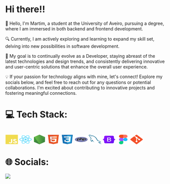 # Hi there!! 
👋 Hello, I'm Martim, a student at the University of Aveiro, pursuing a degree, where I am immersed in both backend and frontend development.<be>

🔍 Currently, I am actively exploring and learning to expand my skill set, delving into new possibilities in software development.

🌟 My goal is to continually evolve as a Developer, staying abreast of the latest technologies and design trends, and consistently delivering innovative and user-centric solutions that enhance the overall user experience. 

💡 If your passion for technology aligns with mine, let's connect! Explore my socials below, and feel free to reach out for any questions or potential collaborations. I'm excited about contributing to innovative projects and fostering meaningful connections.
<br />


# 💻 Tech Stack:
<div style="display: inline_block"><br>
  <img align="center" alt="" height="30" width="40" src="https://raw.githubusercontent.com/devicons/devicon/master/icons/javascript/javascript-plain.svg">
  <img align="center" alt="" height="30" width="40" src="https://raw.githubusercontent.com/devicons/devicon/master/icons/react/react-original.svg">  
  <img align="center" alt="" height="30" width="40" src="https://raw.githubusercontent.com/devicons/devicon/master/icons/nodejs/nodejs-original.svg">  
  <img align="center" alt="" height="30" width="40" src="https://raw.githubusercontent.com/devicons/devicon/master/icons/html5/html5-original.svg">
  <img align="center" alt="" height="30" width="40" src="https://raw.githubusercontent.com/devicons/devicon/master/icons/css3/css3-original.svg"> 
  <img align="center" alt="" height="30" width="40" src="https://raw.githubusercontent.com/devicons/devicon/master/icons/php/php-original.svg">  
  <img align="center" alt="" height="30" width="40" src="https://raw.githubusercontent.com/devicons/devicon/master/icons/mysql/mysql-original.svg">   
  <img align="center" alt="" height="30" width="40" src="https://raw.githubusercontent.com/devicons/devicon/master/icons/bootstrap/bootstrap-original.svg"> 
  <img align="center" alt="" height="30" width="40" src="https://raw.githubusercontent.com/devicons/devicon/master/icons/figma/figma-original.svg">  
  <img align="center" alt="" height="30" width="40" src="https://raw.githubusercontent.com/devicons/devicon/master/icons/git/git-original.svg">  
</div>
  
 # 🌐 Socials:
<div> 
  <a href="https://www.linkedin.com/in/martim-palma-5726a426b/" target="_blank"><img src="https://img.shields.io/badge/-LinkedIn-%230077B5?style=for-the-badge&logo=linkedin&logoColor=white" target="_blank"></a> 
</div>
